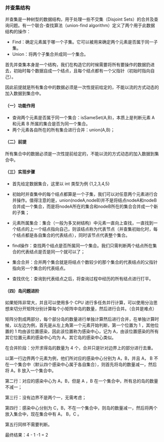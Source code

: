 ### 并查集结构
并查集是一种树型的数据结构，用于处理一些不交集（Disjoint Sets）的合并及查询问题。有一个联合-查找算法（union-find algorithm）定义了两个用于此数据结构的操作：
- Find：确定元素属于哪一个子集。它可以被用来确定两个元素是否属于同一子集。
- Union：将两个子集合并成同一个集合。

首先并查集本身是一个结构，我们在构造它的时候需要将所有要操作的数据扔进去，初始时每个数据自成一个结点，且每个结点都有一个父指针（初始时指向自己）。

因此前提就是所有集合中的数据必须是一次性提前给定的，不能以流的方式动态的加入数据到集合中。

#### （一）功能作用
- 查询两个元素是否属于同一个集合：isSameSet(A,B)，本质上是判断元素 A 和元素 B 所属的集合是否为同一个集合。
- 两个元素各自所在的所有集合进行合并：union(A,B)；

#### （二）前提
所有集合中的数据必须是一次性提前给定的，不能以流的方式动态的加入数据到集合中。

#### （三）实现步骤
- 首先给定数据集合，这里以 int 类型为例 {1,2,3,4,5}

- 初始时并查集中的每个结点都算是一个子集，我们可以对任意两个元素进行合并操作。值得注意的是，union(nodeA,nodeB)并不是将结点nodeA和nodeB合并成一个集合，而是将nodeA所在的集合和nodeB所在的集合合并成一个新的子集；

- 元素所属集合：集合（一般为多叉树结构）中元素一直向上查找，一直找到一个结点的上一个结点指向自己，则该结点称为代表节点（并查集初始化时，每个结点都是各自集合的代表结点），同时该节点代表整个集合。

- find操作：查找两个结点是否所属同一个集合。我们只需判断两个结点所在集合的代表结点是否是同一个就可以了；

- 集合合并：合并两个集合就是将结点个数较少的那个集合的代表结点的父指针指向另一个集合的代表结点。

- 查找优化：查询到代表结点之后，将查询过程中经历的所有结点进行打平。

#### （四）岛问题进阶
如果矩阵非常大，并且可以使用多个 CPU 进行多任务并行计算，可以使用分治思想来切分开矩阵分别计算每个小矩阵中岛的数量，然后进行合并。（合并是难点）

矩阵分割成两部分，每个部分岛的数量进行单独计算然后进行合并，在单独计算时候，以左边为例，首先是从左上角第一个元素开始判断，第一个位置为 1 ，其他位置的 1 均由该位置感染，因此该位置称为感染中心，记为 A，由该位置感染的所有其它位置元素的感染中心均为 A，其它岛的感染中心类似。

在合并阶段：分开求得岛的数量为 4 个，合并只是针对边界上的部分进行去重。

以第一行边界两个元素为例，他们所对应的感染中心分别为 A，B，并且 A， B 不在一个集合中（默认四个感染中心属于各自集合），则首先将岛的数量减一，然后将 A，B 放入一个集合中。

第二行：对应的感染中心为 A，B，但是 A ，B 在一个集合中，所有总的岛的数量不减一；

第三行：没有边界不是两个一，无需考虑；

第四行：感染中心分别为 C，B，不在一个集合中，则岛的数量减一，然后将两个放入集合中，现在集合中有 A， B，C 。

第五行同样不需要判断。

最终结果：4 - 1 -1 = 2